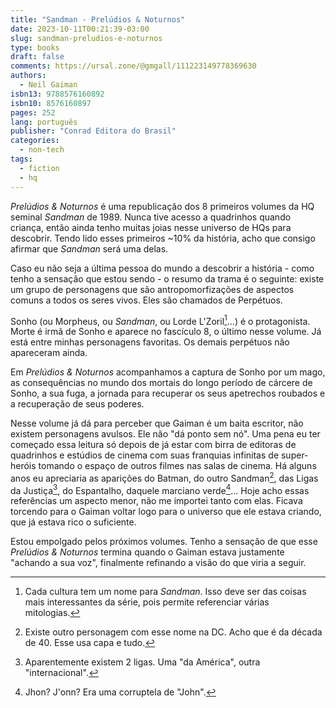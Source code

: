 ```yaml
---
title: "Sandman - Prelúdios & Noturnos"
date: 2023-10-11T00:21:39-03:00
slug: sandman-preludios-e-noturnos
type: books
draft: false
comments: https://ursal.zone/@gmgall/111223149778369630
authors:
  - Neil Gaiman
isbn13: 9788576160892
isbn10: 8576160897
pages: 252
lang: português
publisher: "Conrad Editora do Brasil"
categories:
  - non-tech
tags:
  - fiction
  - hq
---
```

*Prelúdios & Noturnos* é uma republicação dos 8 primeiros volumes da HQ seminal *Sandman* de 1989. Nunca tive acesso a quadrinhos quando criança, então ainda tenho muitas joias nesse universo de HQs para descobrir. Tendo lido esses primeiros ~10% da história, acho que consigo afirmar que *Sandman* será uma delas.

Caso eu não seja a última pessoa do mundo a descobrir a história - como tenho a sensação que estou sendo - o resumo da trama é o seguinte: existe um grupo de personagens que são antropomorfizações de aspectos comuns a todos os seres vivos. Eles são chamados de Perpétuos.

Sonho (ou Morpheus, ou *Sandman*, ou Lorde L'Zoril[^4]...) é o protagonista. Morte é irmã de Sonho e aparece no fascículo 8, o último nesse volume. Já está entre minhas personagens favoritas. Os demais perpétuos não apareceram ainda.

Em *Prelúdios & Noturnos* acompanhamos a captura de Sonho por um mago, as consequências no mundo dos mortais do longo período de cárcere de Sonho, a sua fuga, a jornada para recuperar os seus apetrechos roubados e a recuperação de seus poderes.

Nesse volume já dá para perceber que Gaiman é um baita escritor, não existem personagens avulsos. Ele não "dá ponto sem nó". Uma pena eu ter começado essa leitura só depois de já estar com birra de editoras de quadrinhos e estúdios de cinema com suas franquias infinitas de super-heróis tomando o espaço de outros filmes nas salas de cinema. Há alguns anos eu apreciaria as aparições do Batman, do outro Sandman[^1], das Ligas da Justiça[^2], do Espantalho, daquele marciano verde[^3]... Hoje acho essas referências um aspecto menor, não me importei tanto com elas. Ficava torcendo para o Gaiman voltar logo para o universo que ele estava criando, que já estava rico o suficiente.

Estou empolgado pelos próximos volumes. Tenho a sensação de que esse *Prelúdios & Noturnos* termina quando o Gaiman estava justamente "achando a sua voz", finalmente refinando a visão do que viria a seguir.

[^1]: Existe outro personagem com esse nome na DC. Acho que é da década de 40. Esse usa capa e tudo.
[^2]: Aparentemente existem 2 ligas. Uma "da América", outra "internacional".
[^3]: Jhon? J'onn? Era uma corruptela de "John".
[^4]: Cada cultura tem um nome para *Sandman*. Isso deve ser das coisas mais interessantes da série, pois permite referenciar várias mitologias.
